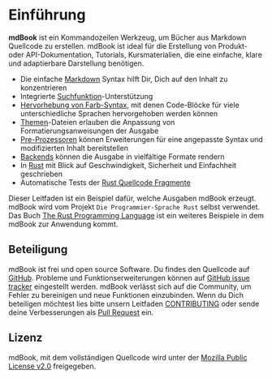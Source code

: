 # Einführung

**mdBook** ist ein Kommandozeilen Werkzeug, um Bücher aus Markdown
Quellcode zu erstellen. mdBook ist ideal für die Erstellung von
Produkt- oder API-Dokumentation, Tutorials, Kursmaterialien, die eine
einfache, klare und adaptierbare Darstellung benötigen.


* Die einfache [Markdown] Syntax hilft Dir, Dich auf den Inhalt zu konzentrieren
* Integrierte [Suchfunktion]-Unterstützung
* [Hervorhebung von Farb-Syntax], mit denen Code-Blöcke für viele unterschiedliche Sprachen hervorgehoben werden können
* [Themen]-Dateien erlauben die Anpassung von Formatierungsanweisungen der Ausgabe
* [Pre-Prozessoren] können Erweiterungen für eine angepasste Syntax und modifizierten Inhalt bereitstellen
* [Backends] können die Ausgabe in vielfältige Formate rendern
* In [Rust] mit Blick auf Geschwindigkeit, Sicherheit und Einfachheit geschrieben
* Automatische Tests der [Rust Quellcode Fragmente]

Dieser Leitfaden ist ein Beispiel dafür, welche Ausgaben mdBook
erzeugt. mdBook wird vom Projekt `Die Programmier-Sprache Rust`
selbst verwendet. Das Buch [The Rust Programming Language][trpl] ist
ein weiteres Beispiele in dem mdBook zur Anwendung kommt.

[Markdown]: format/markdown.md
[Suchfunktion]: guide/reading.md#search
[Hervorhebung von Farb-Syntax]: format/theme/syntax-highlighting.md
[Themen]: format/theme/index.html
[Pre-Prozessoren]: format/configuration/preprocessors.md
[Backends]: format/configuration/renderers.md
[Rust]: https://www.rust-lang.org/
[trpl]: https://doc.rust-lang.org/book/
[Rust Quellcode Fragmente]: cli/test.md

## Beteiligung

mdBook ist frei und open source Software. Du findes den Quellcode auf
[GitHub](https://github.com/rust-lang/mdBook). Probleme und
Funktionserweiterungen können auf [GitHub issue
tracker](https://github.com/rust-lang/mdBook/issues) eingestellt
werden. mdBook verlässt sich auf die Community, um Fehler zu
bereinigen und neue Funktionen einzubinden. Wenn du Dich beteiligen
möchtest lies bitte unsern Leitfaden
[CONTRIBUTING](https://github.com/rust-lang/mdBook/blob/master/CONTRIBUTING.md)
oder sende deine Verbesserungen als
[Pull Request](https://github.com/rust-lang/mdBook/pulls) ein.

## Lizenz

mdBook, mit dem vollständigen Quellcode wird unter der [Mozilla Public
License v2.0](https://www.mozilla.org/MPL/2.0/) freigegeben.
